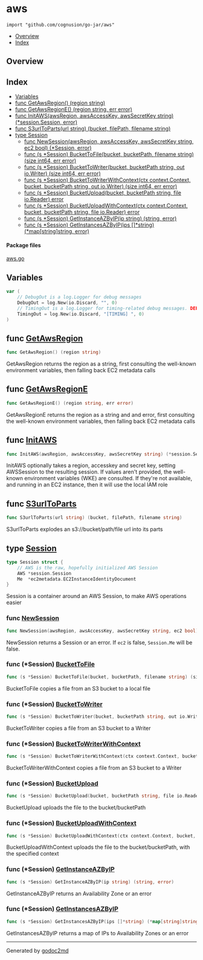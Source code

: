 

# aws
`import "github.com/cognusion/go-jar/aws"`

* [Overview](#pkg-overview)
* [Index](#pkg-index)

## <a name="pkg-overview">Overview</a>



## <a name="pkg-index">Index</a>
* [Variables](#pkg-variables)
* [func GetAwsRegion() (region string)](#GetAwsRegion)
* [func GetAwsRegionE() (region string, err error)](#GetAwsRegionE)
* [func InitAWS(awsRegion, awsAccessKey, awsSecretKey string) (*session.Session, error)](#InitAWS)
* [func S3urlToParts(url string) (bucket, filePath, filename string)](#S3urlToParts)
* [type Session](#Session)
  * [func NewSession(awsRegion, awsAccessKey, awsSecretKey string, ec2 bool) (*Session, error)](#NewSession)
  * [func (s *Session) BucketToFile(bucket, bucketPath, filename string) (size int64, err error)](#Session.BucketToFile)
  * [func (s *Session) BucketToWriter(bucket, bucketPath string, out io.Writer) (size int64, err error)](#Session.BucketToWriter)
  * [func (s *Session) BucketToWriterWithContext(ctx context.Context, bucket, bucketPath string, out io.Writer) (size int64, err error)](#Session.BucketToWriterWithContext)
  * [func (s *Session) BucketUpload(bucket, bucketPath string, file io.Reader) error](#Session.BucketUpload)
  * [func (s *Session) BucketUploadWithContext(ctx context.Context, bucket, bucketPath string, file io.Reader) error](#Session.BucketUploadWithContext)
  * [func (s *Session) GetInstanceAZByIP(ip string) (string, error)](#Session.GetInstanceAZByIP)
  * [func (s *Session) GetInstancesAZByIP(ips []*string) (*map[string]string, error)](#Session.GetInstancesAZByIP)


#### <a name="pkg-files">Package files</a>
[aws.go](https://github.com/cognusion/go-jar/tree/master/aws/aws.go)



## <a name="pkg-variables">Variables</a>
``` go
var (
    // DebugOut is a log.Logger for debug messages
    DebugOut = log.New(io.Discard, "", 0)
    // TimingOut is a log.Logger for timing-related debug messages. DEPRECATED
    TimingOut = log.New(io.Discard, "[TIMING] ", 0)
)
```


## <a name="GetAwsRegion">func</a> [GetAwsRegion](https://github.com/cognusion/go-jar/tree/master/aws/aws.go?s=7469:7504#L276)
``` go
func GetAwsRegion() (region string)
```
GetAwsRegion returns the region as a string,
first consulting the well-known environment variables,
then falling back EC2 metadata calls



## <a name="GetAwsRegionE">func</a> [GetAwsRegionE](https://github.com/cognusion/go-jar/tree/master/aws/aws.go?s=7708:7755#L284)
``` go
func GetAwsRegionE() (region string, err error)
```
GetAwsRegionE returns the region as a string and and error,
first consulting the well-known environment variables,
then falling back EC2 metadata calls



## <a name="InitAWS">func</a> [InitAWS](https://github.com/cognusion/go-jar/tree/master/aws/aws.go?s=1747:1831#L68)
``` go
func InitAWS(awsRegion, awsAccessKey, awsSecretKey string) (*session.Session, error)
```
InitAWS optionally takes a region, accesskey and secret key,
setting AWSSession to the resulting session. If values aren't
provided, the well-known environment variables (WKE) are
consulted. If they're not available, and running in an EC2
instance, then it will use the local IAM role



## <a name="S3urlToParts">func</a> [S3urlToParts](https://github.com/cognusion/go-jar/tree/master/aws/aws.go?s=8106:8171#L300)
``` go
func S3urlToParts(url string) (bucket, filePath, filename string)
```
S3urlToParts explodes an s3://bucket/path/file url into its parts




## <a name="Session">type</a> [Session](https://github.com/cognusion/go-jar/tree/master/aws/aws.go?s=762:907#L33)
``` go
type Session struct {
    // AWS is the raw, hopefully initialized AWS Session
    AWS *session.Session
    Me  *ec2metadata.EC2InstanceIdentityDocument
}

```
Session is a container around an AWS Session, to make AWS operations easier







### <a name="NewSession">func</a> [NewSession](https://github.com/cognusion/go-jar/tree/master/aws/aws.go?s=1001:1090#L40)
``` go
func NewSession(awsRegion, awsAccessKey, awsSecretKey string, ec2 bool) (*Session, error)
```
NewSession returns a Session or an error. If `ec2` is false, `Session.Me` will be false.





### <a name="Session.BucketToFile">func</a> (\*Session) [BucketToFile](https://github.com/cognusion/go-jar/tree/master/aws/aws.go?s=2819:2910#L109)
``` go
func (s *Session) BucketToFile(bucket, bucketPath, filename string) (size int64, err error)
```
BucketToFile copies a file from an S3 bucket to a local file




### <a name="Session.BucketToWriter">func</a> (\*Session) [BucketToWriter](https://github.com/cognusion/go-jar/tree/master/aws/aws.go?s=3472:3570#L133)
``` go
func (s *Session) BucketToWriter(bucket, bucketPath string, out io.Writer) (size int64, err error)
```
BucketToWriter copies a file from an S3 bucket to a Writer




### <a name="Session.BucketToWriterWithContext">func</a> (\*Session) [BucketToWriterWithContext](https://github.com/cognusion/go-jar/tree/master/aws/aws.go?s=3732:3862#L138)
``` go
func (s *Session) BucketToWriterWithContext(ctx context.Context, bucket, bucketPath string, out io.Writer) (size int64, err error)
```
BucketToWriterWithContext copies a file from an S3 bucket to a Writer




### <a name="Session.BucketUpload">func</a> (\*Session) [BucketUpload](https://github.com/cognusion/go-jar/tree/master/aws/aws.go?s=4367:4446#L157)
``` go
func (s *Session) BucketUpload(bucket, bucketPath string, file io.Reader) error
```
BucketUpload uploads the file to the bucket/bucketPath




### <a name="Session.BucketUploadWithContext">func</a> (\*Session) [BucketUploadWithContext](https://github.com/cognusion/go-jar/tree/master/aws/aws.go?s=4631:4742#L162)
``` go
func (s *Session) BucketUploadWithContext(ctx context.Context, bucket, bucketPath string, file io.Reader) error
```
BucketUploadWithContext uploads the file to the bucket/bucketPath, with the specified context




### <a name="Session.GetInstanceAZByIP">func</a> (\*Session) [GetInstanceAZByIP](https://github.com/cognusion/go-jar/tree/master/aws/aws.go?s=5650:5712#L188)
``` go
func (s *Session) GetInstanceAZByIP(ip string) (string, error)
```
GetInstanceAZByIP returns an Availability Zone or an error




### <a name="Session.GetInstancesAZByIP">func</a> (\*Session) [GetInstancesAZByIP](https://github.com/cognusion/go-jar/tree/master/aws/aws.go?s=6400:6479#L224)
``` go
func (s *Session) GetInstancesAZByIP(ips []*string) (*map[string]string, error)
```
GetInstancesAZByIP returns a map of IPs to Availability Zones or an error








- - -
Generated by [godoc2md](http://godoc.org/github.com/cognusion/godoc2md)

